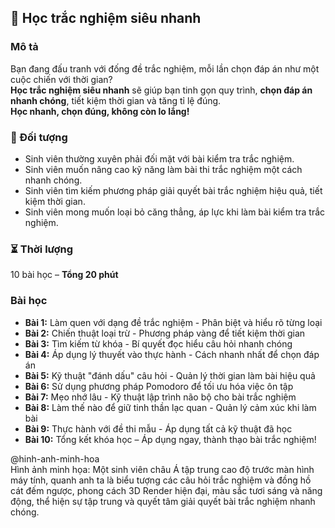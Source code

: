 ## 📌 Học trắc nghiệm siêu nhanh

### Mô tả  
Bạn đang đấu tranh với đống đề trắc nghiệm, mỗi lần chọn đáp án như một cuộc chiến với thời gian?  
**Học trắc nghiệm siêu nhanh** sẽ giúp bạn tinh gọn quy trình, **chọn đáp án nhanh chóng**, tiết kiệm thời gian và tăng tỉ lệ đúng.  
**Học nhanh, chọn đúng, không còn lo lắng!**

### 🎯 Đối tượng  
- Sinh viên thường xuyên phải đối mặt với bài kiểm tra trắc nghiệm.  
- Sinh viên muốn nâng cao kỹ năng làm bài thi trắc nghiệm một cách nhanh chóng.  
- Sinh viên tìm kiếm phương pháp giải quyết bài trắc nghiệm hiệu quả, tiết kiệm thời gian.  
- Sinh viên mong muốn loại bỏ căng thẳng, áp lực khi làm bài kiểm tra trắc nghiệm.

### ⏳ Thời lượng  
10 bài học – **Tổng 20 phút**

### Bài học  
- **Bài 1:** Làm quen với dạng đề trắc nghiệm - Phân biệt và hiểu rõ từng loại  
- **Bài 2:** Chiến thuật loại trừ - Phương pháp vàng để tiết kiệm thời gian  
- **Bài 3:** Tìm kiếm từ khóa - Bí quyết đọc hiểu câu hỏi nhanh chóng  
- **Bài 4:** Áp dụng lý thuyết vào thực hành - Cách nhanh nhất để chọn đáp án  
- **Bài 5:** Kỹ thuật "đánh dấu" câu hỏi - Quản lý thời gian làm bài hiệu quả  
- **Bài 6:** Sử dụng phương pháp Pomodoro để tối ưu hóa việc ôn tập  
- **Bài 7:** Mẹo nhớ lâu - Kỹ thuật lập trình não bộ cho bài trắc nghiệm  
- **Bài 8:** Làm thế nào để giữ tinh thần lạc quan - Quản lý cảm xúc khi làm bài  
- **Bài 9:** Thực hành với đề thi mẫu - Áp dụng tất cả kỹ thuật đã học  
- **Bài 10:** Tổng kết khóa học – Áp dụng ngay, thành thạo bài trắc nghiệm!

@hinh-anh-minh-hoa  
Hình ảnh minh họa: Một sinh viên châu Á tập trung cao độ trước màn hình máy tính, quanh anh ta là biểu tượng các câu hỏi trắc nghiệm và đồng hồ cát đếm ngược, phong cách 3D Render hiện đại, màu sắc tươi sáng và năng động, thể hiện sự tập trung và quyết tâm giải quyết bài trắc nghiệm nhanh chóng.